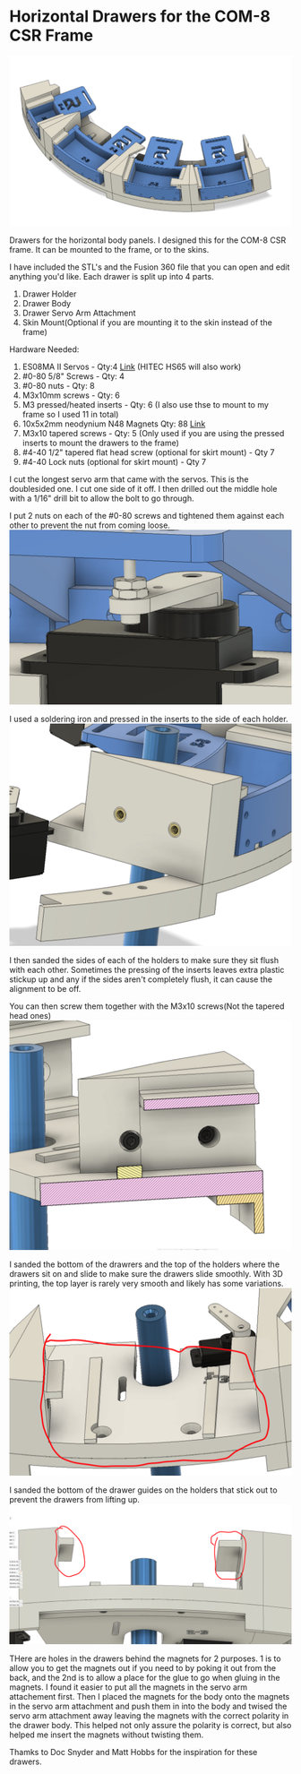 # Horizontal Drawers for the COM-8 CSR Frame

![Image](/Images/Home_View.png)

 Drawers for the horizontal body panels.  I designed this for the COM-8 CSR frame.  It can be mounted to the frame, or to the skins.  

 I have included the STL's and the Fusion 360 file that you can open and edit anything you'd like.  Each drawer is split up into 4 parts.  
 1. Drawer Holder
 2. Drawer Body
 3. Drawer Servo Arm Attachment
 4. Skin Mount(Optional if you are mounting it to the skin instead of the frame)

 Hardware Needed:
 1. ES08MA II Servos - Qty:4 [Link](https://www.amazon.com/dp/B07RRWYXL9?psc=1&ref=ppx_yo2ov_dt_b_product_details)  (HITEC HS65 will also work)
 2. #0-80 5/8" Screws - Qty: 4
 3. #0-80 nuts - Qty: 8
 4. M3x10mm screws - Qty: 6
 5. M3 pressed/heated inserts - Qty: 6  (I also use thse to mount to my frame so I used 11 in total)
 6.  10x5x2mm neodynium N48 Magnets Qty: 88 [Link](https://www.amazon.com/dp/B0B6PBXBVJ?psc=1&ref=ppx_yo2ov_dt_b_product_details)
 7. M3x10 tapered screws - Qty: 5 (Only used if you are using the pressed inserts to mount the drawers to the frame)
 8. #4-40 1/2" tapered flat head screw (optional for skirt mount) - Qty 7
 9. #4-40 Lock nuts (optional for skirt mount) - Qty 7
 

I cut the longest servo arm that came with the servos.  This is the doublesided one.  I cut one side of it off.  I then drilled out the middle hole with a 1/16" drill bit to allow the bolt to go through.  

I put 2 nuts on each of the #0-80 screws and tightened them against each other to prevent the nut from coming loose.  
![Nuts](/Images/Nuts.png)

I used a soldering iron and pressed in the inserts to the side of each holder.  
![Inserts](/Images/Pressed%20Inserts.png)

I then sanded the sides of each of the holders to make sure they sit flush with each other. Sometimes the pressing of the inserts leaves extra plastic stickup up and any if the sides aren't completely flush, it can cause the alignment to be off.  

You can then screw them together with the M3x10 screws(Not the tapered head ones)
![screws](/Images/Screws.png)

I sanded the bottom of the drawrers and the top of the holders where the drawers sit on and slide to make sure the drawers slide smoothly.  With 3D printing, the top layer is rarely very smooth and likely has some variations.
![sanded](/Images/Sanded.png)

I sanded the bottom of the drawer guides on the holders that stick out to prevent the drawers from lifting up.
![Sanded Undersides](/Images/Sanded%20undersides.png)

THere are holes in the drawers behind the magnets for 2 purposes.  1 is to allow you to get the magnets out if you need to by poking it out from the back, and the 2nd is to allow a place for the glue to go when gluing in the magnets.  I found it easier to put all the magnets in the servo arm attachement first.  Then I placed the magnets for the body onto the magnets in the servo arm attachment and push them in into the body and twised the servo arm attachment away leaving the magnets with the correct polarity in the drawer body.  This helped not only assure the polarity is correct, but also helped me insert the magnets without twisting them.


Thamks to Doc Snyder and Matt Hobbs for the inspiration for these drawers.
